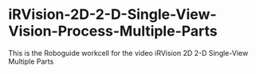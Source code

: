 # iRVision-2D-2-D-Single-View-Vision-Process-Multiple-Parts
This is the Roboguide workcell for the video iRVision 2D 2-D Single-View Multiple Parts
